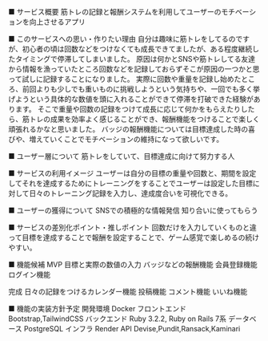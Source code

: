 ■ サービス概要
筋トレの記録と報酬システムを利用してユーザーのモチベーションを向上させるアプリ

■ このサービスへの思い・作りたい理由
自分は趣味に筋トレをしてるのですが、初心者の頃は回数などをつけなくても成長できてましたが、ある程度継続したタイミングで停滞してしまいました。
原因は何かとSNSや筋トレしてる友達から情報を漁っていたところ回数などを記録しておらずそこが原因の一つかと思って試しに記録することになりました。
実際に回数や重量を記録し始めたところ、前回よりも少しでも重いものに挑戦しようという気持ちや、一回でも多く挙げようという具体的な数値を頭に入れることができて停滞を打破できた経験があります。
そこで重量や回数の記録をつけて成長に応じて何かをもらえたりしたら、筋トレの成果を効率よく感じることができ、報酬機能をつけることで楽しく頑張れるかなと思いました。
バッジの報酬機能については目標達成した時の喜びや、増えていくことでモチベーションの維持になって欲しいです。

■ ユーザー層について
筋トレをしていて、目標達成に向けて努力する人


■ サービスの利用イメージ
ユーザーは自分の目標の重量や回数と、期間を設定してそれを達成するためにトレーニングをすることでユーザーは設定した目標に対して日々のトレーニング記録を入力し、達成度合いを可視化できる。

■ ユーザーの獲得について
SNSでの積極的な情報発信
知り合いに使ってもらう

■ サービスの差別化ポイント・推しポイント
回数だけを入力していくものと違って目標を達成することで報酬を設定することで、ゲーム感覚で楽しめるの続けやすい。

■ 機能候補
MVP
目標と実際の数値の入力
バッジなどの報酬機能
会員登録機能
ログイン機能

完成
日々の記録をつけるカレンダー機能
投稿機能
コメント機能
いいね機能

■ 機能の実装方針予定
開発環境    Docker
フロントエンド Bootstrap,TailwindCSS
バックエンド  Ruby 3.2.2, Ruby on Rails 7系
データベース  PostgreSQL
インフラ    Render
API Devise,Pundit,Ransack,Kaminari
